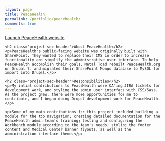 ```yaml
---
layout: page
title: PeaceHealth
permalink: /portfolio/peacehealth/
comments: true
---
```


<div class='add-pad'>
	<p><a class='res-link' href='http://peacehealth.org/' target='blank'>Launch PeaceHealth website</a></p>

	<h2 class='project-sec-header'>About PeaceHealth</h2>
	<p>PeaceHealth's public-facing website was originally built with SharePoint. They wanted to replace their CMS in order to increase functionality and simplify the administrative user interface. To help PeaceHealth accomplish their goals, Metal Toad rebuilt PeaceHealth.org on Drupal 7, and migrated their SharePoint Mongo database to MySQL for import into Drupal.</p>

	<h2 class='project-sec-header'>Responsibilities</h2>
	<p>My intial contributions to PeaceHealth were QA'ing JIRA tickets for development work, and styling the admin user interface with CSS/Sass. As the project grew, there were more opportunities for me to contribute, and I began doing Drupal development work for PeaceHealth.</p>

	<p>Some of my main contributions for this project included building a module for the top navigation; creating detailed documentation for the PeaceHealth admin team's training; testing and configuring the Workbench module according to the team's needs; styling the footer content and Medical Center banner flyouts, as well as the administration interface theme.</p>

<!-- 	<h2 class='project-sec-header'>Reflection</h2> -->
<!-- 	<div class='project-grid'>
		<div class='photo-space'>
			<img class='ph-screenshot left' src='/images/cc-acres.png'>
		</div>
		<div class='photo-space'>
			<img class='ph-screenshot right' src='/images/cc-animals.png'>
		</div>
	</div> -->

</div>